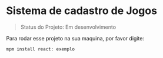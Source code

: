 <h1> Sistema de cadastro de Jogos </h1>

> Status do Projeto: Em desenvolvimento

Para rodar esse projeto na sua maquina, por favor digite:

```
mpm install react: exemplo
```
